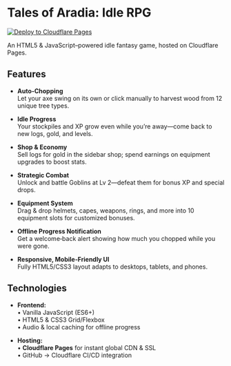 # Tales of Aradia: Idle RPG

[![Deploy to Cloudflare Pages](https://img.shields.io/badge/Deploy%20to-Cloudflare%20Pages-blue)](https://www.cloudflare.com/products/pages/)

An HTML5 & JavaScript–powered idle fantasy game, hosted on Cloudflare Pages.

## Features

- **Auto‐Chopping**  
  Let your axe swing on its own or click manually to harvest wood from 12 unique tree types.

- **Idle Progress**  
  Your stockpiles and XP grow even while you’re away—come back to new logs, gold, and levels.

- **Shop & Economy**  
  Sell logs for gold in the sidebar shop; spend earnings on equipment upgrades to boost stats.

- **Strategic Combat**  
  Unlock and battle Goblins at Lv 2—defeat them for bonus XP and special drops.

- **Equipment System**  
  Drag & drop helmets, capes, weapons, rings, and more into 10 equipment slots for customized bonuses.

- **Offline Progress Notification**  
  Get a welcome‐back alert showing how much you chopped while you were gone.

- **Responsive, Mobile‐Friendly UI**  
  Fully HTML5/CSS3 layout adapts to desktops, tablets, and phones.

## Technologies

- **Frontend:**  
  • Vanilla JavaScript (ES6+)  
  • HTML5 & CSS3 Grid/Flexbox  
  • Audio & local caching for offline progress  

- **Hosting:**  
  • **Cloudflare Pages** for instant global CDN & SSL  
  • GitHub → Cloudflare CI/CD integration  
